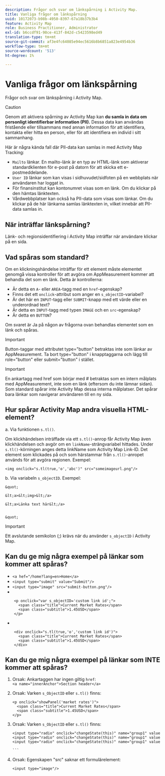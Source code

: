 ```yaml
---
description: Frågor och svar om länkspårning i Activity Map.
title: Vanliga frågor om länkspårning
uuid: 10172073-b98b-4950-8397-67a18b37b3b4
feature: Activity Map
role: Business Practitioner, Administrator
exl-id: b6ccdf91-98ce-413f-842d-c5423598ed49
translation-type: tm+mt
source-git-commit: af3e4fc64085e94ec5616b8b6851a823e4954b36
workflow-type: tm+mt
source-wordcount: '513'
ht-degree: 1%

---
```


# Vanliga frågor om länkspårning

Frågor och svar om länkspårning i Activity Map.

>[!CAUTION]
>
>Genom att aktivera spårning av Activity Map kan **du samla in data om personligt identifierbar information (PII).** Dessa data kan användas fristående eller tillsammans med annan information för att identifiera, kontakta eller hitta en person, eller för att identifiera en individ i sitt sammanhang.

Här är några kända fall där PII-data kan samlas in med Activity Map Tracking:

* `Mailto` länkar. En mailto-länk är en typ av HTML-länk som aktiverar standardklienten för e-post på datorn för att skicka ett e-postmeddelande.
* `User ID` länkar som kan visas i sidhuvudet/sidfoten på en webbplats när användaren har loggat in.
* För finansinstitut kan kontonumret visas som en länk. Om du klickar på den hämtas länktexten.
* Vårdwebbplatser kan också ha PII-data som visas som länkar. Om du klickar på de här länkarna samlas länktexten in, vilket innebär att PII-data samlas in.

## När inträffar länkspårning?

Länk- och regionsidentifiering i Activity Map inträffar när användare klickar på en sida.

## Vad spåras som standard?

Om en klickningshändelse inträffar för ett element måste elementet genomgå vissa kontroller för att avgöra om AppMeasurement kommer att behandla det som en länk. Detta är kontrollerna:

* Är detta en `A`- eller `AREA`-tagg med en `href`-egenskap?
* Finns det ett `onclick`-attribut som anger en `s_objectID`-variabel?
* Är det här en `INPUT`-tagg eller `SUBMIT`-knapp med ett värde eller en underordnad text?
* Är detta en `INPUT`-tagg med typen `IMAGE` och en `src`-egenskap?
* Är detta en `BUTTON`?

Om svaret är Ja på någon av frågorna ovan behandlas elementet som en länk och spåras.

>[!IMPORTANT]
>
>Button-taggar med attributet type=&quot;button&quot; betraktas inte som länkar av AppMeasurement. Ta bort type=&quot;button&quot; i knapptaggarna och lägg till role=&quot;button&quot; eller submit=&quot;button&quot; i stället.

>[!IMPORTANT]
>
>En ankartagg med href som börjar med # betraktas som en intern målplats med AppMeasurement, inte som en länk (eftersom du inte lämnar sidan). Som standard spårar inte Activity Map dessa interna målplatser. Det spårar bara länkar som navigerar användaren till en ny sida.

## Hur spårar Activity Map andra visuella HTML-element?

a. Via funktionen `s.tl()`.

Om klickhändelsen inträffade via ett `s.tl()`-anrop får Activity Map även klickhändelsen och avgör om en `linkName`-strängvariabel hittades. Under `s.tl()`-körningen anges detta linkName som Activity Map Link-ID. Det element som klickades på och som härstammar från `s.tl()`-anropet används för att avgöra regionen. Exempel:

```
<img onclick="s.tl(true,'o','abc')" src="someimageurl.png"/>
```

b. Via variabeln `s_objectID`. Exempel:

    &quot;
    
    &lt;a>&lt;img>&lt;/a>
    
    &lt;a>Länka text här&lt;/a>
    
    
    &quot;

>[!IMPORTANT]
>
>Ett avslutande semikolon (;) krävs när du använder `s_objectID` i Activity Map.

## Kan du ge mig några exempel på länkar som kommer att spåras?

* `<a hef="/home?lang=en>Home</a>`
* `<input type="submit" value="Submit"/>`
* `<input type="image" src="submit-button.png"/>`
* 

```
    <p onclick="var s_objectID='custom link id';">
      <span class="title">Current Market Rates</span>
      <span class="subtitle">1.45USD</span>
    </p>
```

* 

```
    <div onclick="s.tl(true,'o','custom link id')">
      <span class="title">Current Market Rates</span>
      <span class="subtitle">1.45USD</span>
    </div>
```

## Kan du ge mig några exempel på länkar som INTE kommer att spåras?

1. Orsak: Ankartaggen har ingen giltig `href`:
   `<a name="innerAnchor">Section header</a>`

1. Orsak: Varken `s_ObjectID` eller `s.tl()` finns:

   ```
   <p onclick="showPanel('market rates')">
     <span class="title">Current Market Rates</span>
     <span class="subtitle">1.45USD</span>
   </p>
   ```

1. Orsak: Varken `s_ObjectID` eller `s.tl()` finns:

   ``` 
   <input type="radio" onclick="changeState(this)" name="group1" value="A"/>
   <input type="radio" onclick="changeState(this)" name="group1" value="B"/>
   <input type="radio" onclick="changeState(this)" name="group1" value="C"/>
   
   ```  
   
1. Orsak: Egenskapen &quot;src&quot; saknar ett formulärelement:

   `<input type="image"/>`
